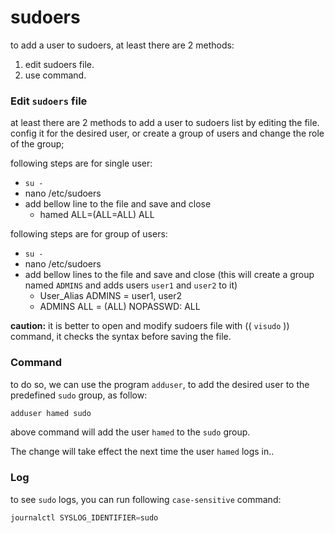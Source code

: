 # sudoers

to add a user to sudoers, at least there are 2 methods:

1. edit sudoers file.
2. use command.



### Edit `sudoers` file

at least there are 2 methods to add a user to sudoers list by editing the file. config it for the desired user, or create a group of users and change the role of the group;



following steps are for single user:  

 - `su -`
 - nano /etc/sudoers
 - add bellow line to the file and save and close
   - hamed ALL=(ALL=ALL) ALL



following steps are for group of users:  

 - `su -`
 - nano /etc/sudoers
 - add bellow lines to the file and save and close (this will create a group named `ADMINS` and adds users `user1` and `user2` to it)
   - User_Alias ADMINS = user1, user2
   - ADMINS ALL = (ALL) NOPASSWD: ALL



**caution:** it is better to open and modify sudoers file with (( `visudo` )) command, it checks the syntax before saving the file. 



### Command

to do so, we can use the program `adduser`, to add the desired user to the predefined `sudo` group, as follow:

```powershell
adduser hamed sudo
```

 

above command will add the user `hamed` to the `sudo` group.

The change will take effect the next time the user `hamed` logs in..



### Log

to see `sudo` logs, you can run following `case-sensitive` command:

```powershell
journalctl SYSLOG_IDENTIFIER=sudo
```

